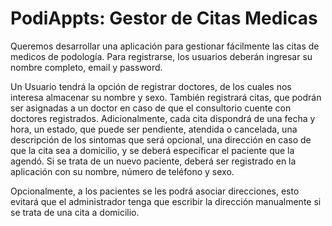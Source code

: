# PodiAppts: Gestor de Citas Medicas

Queremos desarrollar una aplicación para gestionar fácilmente las citas de medicos de podología.
Para registrarse, los usuarios deberán ingresar su nombre completo, email y password.

Un Usuario tendrá la opción de registrar doctores, de los cuales nos interesa almacenar su nombre
y sexo. También registrará citas, que podrán ser asignadas a un doctor en caso de que el consultorio
cuente con doctores registrados. Adicionalmente, cada cita dispondrá de una fecha y hora, un estado,
que puede ser pendiente, atendida o cancelada, una descripción de los sintomas que será opcional,
una dirección en caso de que la cita sea a domicilio, y se deberá especificar el paciente que la agendó.
Si se trata de un nuevo paciente, deberá ser registrado en la aplicación con su nombre, número de
teléfono y sexo.

Opcionalmente, a los pacientes se les podrá asociar direcciones, esto evitará que el administrador tenga
que escribir la dirección manualmente si se trata de una cita a domicilio.
